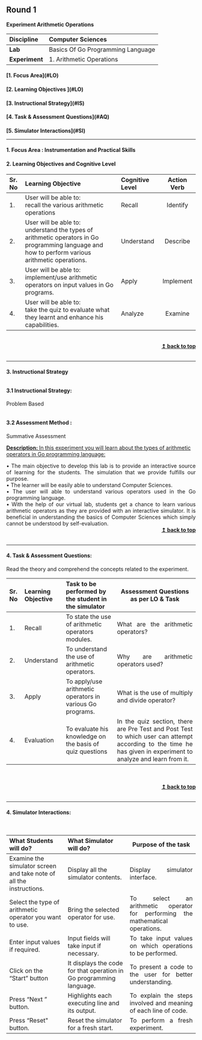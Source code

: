 ## Round 1
<p align="center">

<b> Experiment Arithmetic Operations </b> <a name="top"></a> <br>
</p>

<b>Discipline | </b> Computer Sciences
:--|:--|
<b> Lab</b> | Basics Of Go Programming Language 
<b> Experiment</b>|1. Arithmetic Operations


<h4> [1. Focus Area](#LO)
<h4> [2. Learning Objectives ](#LO)
<h4> [3. Instructional Strategy](#IS)
<h4> [4. Task & Assessment Questions](#AQ)
<h4> [5. Simulator Interactions](#SI)
<hr>

<a name="LO"></a>
#### 1. Focus Area : Instrumentation and Practical Skills
#### 2. Learning Objectives and Cognitive Level


Sr. No |	Learning Objective	| Cognitive Level | Action Verb
:--|:--|:--|:-:
1.| User will be able to: <br>recall the various arithmetic operations  | Recall | Identify
2.| User will be able to: <br>understand the types of arithmetic operators in Go programming language and how to perform various arithmetic operations.  | Understand| Describe
3.| User will be able to: <br>implement/use arithmetic operators on input values in Go programs. | Apply | Implement
4.| User will be able to: <br>take the quiz to evaluate what they learnt and enhance his capabilities. | Analyze| Examine




<br/>
<div align="right">
    <b><a href="#top">↥ back to top</a></b>
</div>
<br/>
<hr>

<a name="IS"></a>
#### 3. Instructional Strategy
###### <h4>3.1 Instructional Strategy:     
Problem Based
###### <h4>3.2 Assessment Method : 
Summative Assessment

<u> <b>Description: </b> In this experiment you will learn about the types of arithmetic operators in Go programming language: </u>
<br>
 <div align="justify">•	The main objective to develop this lab is to provide an interactive source of learning for the students. The simulation that we provide fulfills our purpose.
<br>
•	The learner will be easily able to understand Computer Sciences.<br>
•	The user will able to understand various operators used in the Go programming language.<br>
•	With the help of our virtual lab, students get a chance to learn various arithmetic operators as they are provided with an interactive simulator. It is beneficial in understanding the basics of Computer Sciences which simply cannot be understood by self-evaluation.
<br/>
<div align="right">
    <b><a href="#top">↥ back to top</a></b>
</div>
<br/>
<hr>

<a name="AQ"></a>
#### 4. Task & Assessment Questions:

Read the theory and comprehend the concepts related to the experiment.
<br>

Sr. No |	Learning Objective	| Task to be performed by <br> the student  in the simulator | Assessment Questions as per LO & Task
:--|:--|:--|:-:
1.| Recall | To state the use of arithmetic operators modules. | <div align="justify"> What are the arithmetic operators?
2.| Understand | To understand the use of arithmetic operators. | <div align="justify">Why are arithmetic operators used?
3.| Apply | To apply/use arithmetic operators in various Go programs. |<div align="justify"> What is the use of multiply and divide operator?
4.| Evaluation | To evaluate his knowledge on the basis of quiz questions | <div align = "justify">In the quiz section, there are Pre Test and Post Test to which user can attempt according to the time he has given in experiment to analyze and learn from it.
 <br>

 <br/>
<div align="right">
    <b><a href="#top">↥ back to top</a></b>
</div>
<br/>
<hr>

<a name="SI"></a>

#### 4. Simulator Interactions:
<br>

What Students will do? |	What Simulator will do?	| Purpose of the task
:--|:--|:-:
Examine the simulator screen and take note of all the instructions. | Display all the simulator contents.  |<div align = "justify">  Display simulator interface.
Select the type of arithmetic operator you want to use.  | Bring the selected operator for use.  |<div align = "justify"> To select an arithmetic operator for performing the mathematical operations.
Enter input values if required.  | Input fields will take input if necessary.  |<div align = "justify"> To take input values on which operations to be performed.
Click on the  “Start” button  | It displays the code for that operation in Go programming language. |<div align = "justify"> To present a code to the user for better understanding.
Press “Next ” button.  | Highlights each executing line and its output.  |<div align = "justify"> To explain the steps involved and meaning of each line of code.
Press “Reset" button.  | Reset the simulator for a fresh start. |<div align = "justify"> To perform a fresh experiment.
